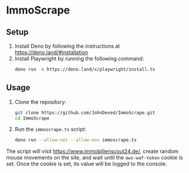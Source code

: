 # ImmoScrape

## Setup

1. Install Deno by following the instructions at https://deno.land/#installation
2. Install Playwright by running the following command:
   ```sh
   deno run -A https://deno.land/x/playwright/install.ts
   ```

## Usage

1. Clone the repository:
   ```sh
   git clone https://github.com/JohnDeved/ImmoScrape.git
   cd ImmoScrape
   ```

2. Run the `immoscrape.ts` script:
   ```sh
   deno run --allow-net --allow-env immoscrape.ts
   ```

The script will visit https://www.immobilienscout24.de/, create random mouse movements on the site, and wait until the `aws-waf-token` cookie is set. Once the cookie is set, its value will be logged to the console.
